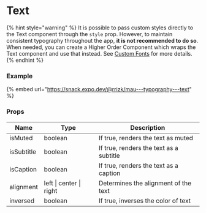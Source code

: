 # Text

{% hint style="warning" %}
It is possible to pass custom styles directly to the Text component through the `style` prop. However, to maintain consistent typography throughout the app, **it is not recommended to do so**. When needed, you can create a Higher Order Component which wraps the Text component and use that instead. See [Custom Fonts](custom-fonts.md) for more details.
{% endhint %}

### Example

{% embed url="https://snack.expo.dev/@rrizk/mau---typography---text" %}

### Props

| Name       | Type                    | Description                             |
| ---------- | ----------------------- | --------------------------------------- |
| isMuted    | boolean                 | If true, renders the text as muted      |
| isSubtitle | boolean                 | If true, renders the text as a subtitle |
| isCaption  | boolean                 | If true, renders the text as a caption  |
| alignment  | left \| center \| right | Determines the alignment of the text    |
| inversed   | boolean                 | If true, inverses the color of text     |
